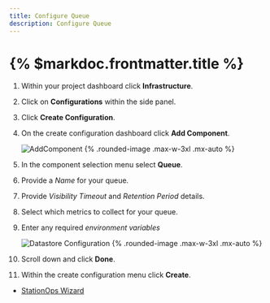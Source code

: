 ```yaml
---
title: Configure Queue
description: Configure Queue
---
```



# {% $markdoc.frontmatter.title %}






1. Within your project dashboard click __Infrastructure__.
2. Click on __Configurations__ within the side panel.
3. Click __Create Configuration__.
4. On the create configuration dashboard click __Add Component__.

     ![AddComponent](/images/configure/addComponent.png) {%  .rounded-image .max-w-3xl .mx-auto %}

5. In the component selection menu select __Queue__.
6. Provide a *Name* for your queue.
7. Provide *Visibility Timeout* and *Retention Period* details.
8. Select which metrics to collect for your queue.
9. Enter any required *environment variables*




     ![Datastore Configuration](/images/configure/QueueSettings.png) {%  .rounded-image .max-w-3xl .mx-auto %}    


8. Scroll down and click __Done__.
9. Within the create configuration menu click __Create__.

- [StationOps Wizard](/wizard)

